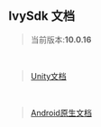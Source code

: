 ## IvySdk 文档

> 当前版本:**10.0.16**
<br>

> [Unity文档](README_UNITY.md)
<br>

> [Android原生文档](README_ANDROID_NATIVE.md)
